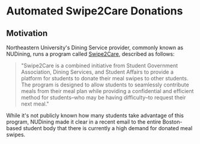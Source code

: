 # Automated Swipe2Care Donations

## Motivation

Northeastern University's Dining Service provider, commonly known as NUDining, runs a program called [Swipe2Care](https://www.nudining.com/public/intentionally-reducing-waste), described as follows: 

> "Swipe2Care is a combined initiative from Student Government Association, Dining Services, and Student Affairs to provide a platform for students to donate their meal swipes to other students. The program is designed to allow students to seamlessly contribute meals from their meal plan while providing a confidential and efficient method for students–who may be having difficulty–to request their next meal."

While it's not publicly known how many students take advantage of this program, NUDining made it clear in a recent email to the entire Boston-based student body that there is currently a high demand for donated meal swipes.


